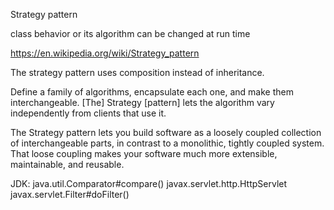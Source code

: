 Strategy pattern

class behavior or its algorithm can be changed at run time

https://en.wikipedia.org/wiki/Strategy_pattern

The strategy pattern uses composition instead of inheritance.

Define a family of algorithms, encapsulate each one, and make them interchangeable. [The] Strategy [pattern] lets the algorithm vary independently from clients that use it.

The Strategy pattern lets you build software as a loosely coupled collection of interchangeable parts, in contrast to a monolithic, tightly coupled system. That loose coupling makes your software much more extensible, maintainable, and reusable.

JDK:
java.util.Comparator#compare()
javax.servlet.http.HttpServlet
javax.servlet.Filter#doFilter()
